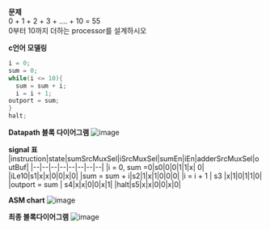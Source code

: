 **문제**<br>
0 + 1 + 2 + 3 + .... + 10 = 55<br>
0부터 10까지 더하는 processor를 설계하시오

**c언어 모델링**
```c
i = 0;
sum = 0;
while(i <= 10){
  sum = sum + i;
  i = i + 1;
outport = sum;
}
halt;
```
**Datapath 블록 다이어그램**
![image](https://github.com/user-attachments/assets/a6b72977-b741-4478-83a0-98aae42738a8)

**signal 표**
|instruction|state|sumSrcMuxSel|iSrcMuxSel|sumEn|iEn|adderSrcMuxSel|outBuf|
|--|--|--|--|--|--|--|--|
|i = 0, sum =0|s0|0|0|1|1|x| 0|
|iLe10|s1|x|x|0|0|x|0|
|sum = sum + i|s2|1|x|1|0|0|0|
|i = i + 1 | s3 |x|1|0|1|1|0|
|outport = sum | s4|x|x|0|0|x|1|
|halt|s5|x|x|0|0|x|0|

**ASM chart**
![image](https://github.com/user-attachments/assets/0b33f913-84b2-47e1-b7ef-8992ee012178)

**최종 블록다이어그램**
![image](https://github.com/user-attachments/assets/cb4db9c4-3bae-433c-8224-fd2bfd6ce4cd)
